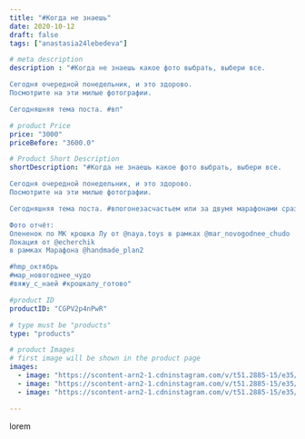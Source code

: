 ```yaml
---
title: "#Когда не знаешь"
date: 2020-10-12
draft: false
tags: ["anastasia24lebedeva"]

# meta description
description : "#Когда не знаешь какое фото выбрать, выбери все.

Сегодня очередной понедельник, и это здорово.
Посмотрите на эти милые фотографии.

Сегодняшняя тема поста. #вп"

# product Price
price: "3000"
priceBefore: "3600.0"

# Product Short Description
shortDescription: "#Когда не знаешь какое фото выбрать, выбери все.

Сегодня очередной понедельник, и это здорово.
Посмотрите на эти милые фотографии.

Сегодняшняя тема поста. #впогонезасчастьем или за двумя марафонами сразу.

Фото отчёт:
Олененок по МК крошка Лу от @naya.toys в рамках @mar_novogodnee_chudo
Локация от @echerchik
в рамках Марафона @handmade_plan2

#hmp_октябрь
#мар_новогоднее_чудо
#вяжу_с_наей #крошкалу_готово"

#product ID
productID: "CGPV2p4nPwR"

# type must be "products"
type: "products"

# product Images
# first image will be shown in the product page
images:
  - image: "https://scontent-arn2-1.cdninstagram.com/v/t51.2885-15/e35/121512054_387395779094750_4782771429801016045_n.jpg?se=7&tp=1&_nc_ht=scontent-arn2-1.cdninstagram.com&_nc_cat=102&_nc_ohc=MZQQ8kRT-kIAX-nWDY-&oh=ebe161523dd2713571be021160a2fa00&oe=606A5497&ig_cache_key=MjQxODI0NzYzNDczMTcyODQ2MQ%3D%3D.2"
  - image: "https://scontent-arn2-1.cdninstagram.com/v/t51.2885-15/e35/121215872_2009863885817815_7696711106480744465_n.jpg?se=7&tp=1&_nc_ht=scontent-arn2-1.cdninstagram.com&_nc_cat=107&_nc_ohc=RwjevKDr8-sAX9542OU&oh=4eb9140578acfb2f9b6047eb3224464b&oe=606D6C2D&ig_cache_key=MjQxODI0NzYzNDcyMzMxODg0MQ%3D%3D.2"
  - image: "https://scontent-arn2-1.cdninstagram.com/v/t51.2885-15/e35/121178003_350112406049063_2348108573537705321_n.jpg?se=7&tp=1&_nc_ht=scontent-arn2-1.cdninstagram.com&_nc_cat=111&_nc_ohc=jL1__dU40LIAX_nwRO0&oh=090e0c84f4b67827431e6e370b710560&oe=606A7381&ig_cache_key=MjQxODI0NzYzNDcxNTEwMDczNQ%3D%3D.2"

---
```

lorem
